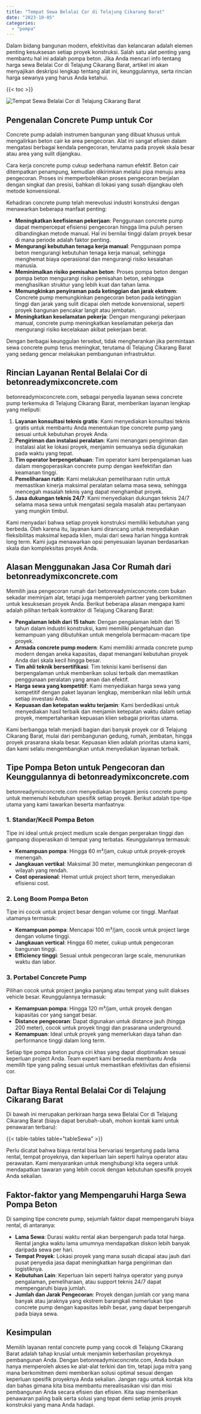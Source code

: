 ```yaml
---
title: "Tempat Sewa Belalai Cor di Telajung Cikarang Barat"
date: "2023-10-05"
categories: 
  - "pompa"
---
```


Dalam bidang bangunan modern, efektivitas dan kelancaran adalah elemen penting kesuksesan setiap proyek konstruksi. Salah satu alat penting yang membantu hal ini adalah pompa beton. Jika Anda mencari info tentang harga sewa Belalai Cor di Telajung Cikarang Barat, artikel ini akan menyajikan deskripsi lengkap tentang alat ini, keunggulannya, serta rincian harga sewanya yang harus Anda ketahui.

{{< toc >}}

![Tempat Sewa Belalai Cor di Telajung Cikarang Barat](https://betoncor8.github.io/pump/concrete-pump%20(30).png)

## Pengenalan Concrete Pump untuk Cor

Concrete pump adalah instrumen bangunan yang dibuat khusus untuk mengalirkan beton cair ke area pengecoran. Alat ini sangat efisien dalam mengatasi berbagai kendala pengecoran, terutama pada proyek skala besar atau area yang sulit dijangkau.

Cara kerja concrete pump cukup sederhana namun efektif. Beton cair ditempatkan penampung, kemudian dikirimkan melalui pipa menuju area pengecoran. Proses ini memperbolehkan proses pengecoran berjalan dengan singkat dan presisi, bahkan di lokasi yang susah dijangkau oleh metode konvensional.

Kehadiran concrete pump telah merevolusi industri konstruksi dengan menawarkan beberapa manfaat penting:

- **Meningkatkan keefisienan pekerjaan**: Penggunaan concrete pump dapat mempercepat efisiensi pengecoran hingga lima puluh persen dibandingkan metode manual. Hal ini bernilai tinggi dalam proyek besar di mana periode adalah faktor penting.
- **Mengurangi kebutuhan tenaga kerja manual**: Penggunaan pompa beton mengurangi kebutuhan tenaga kerja manual, sehingga menghemat biaya operasional dan mengurangi risiko kesalahan manusia.
- **Meminimalkan risiko pemisahan beton**: Proses pompa beton dengan pompa beton mengurangi risiko pemisahan beton, sehingga menghasilkan struktur yang lebih kuat dan tahan lama.
- **Memungkinkan penyiraman pada ketinggian dan jarak ekstrem**: Concrete pump memungkinkan pengecoran beton pada ketinggian tinggi dan jarak yang sulit dicapai oleh metode konvensional, seperti proyek bangunan pencakar langit atau jembatan.
- **Meningkatkan keselamatan pekerja**: Dengan mengurangi pekerjaan manual, concrete pump meningkatkan keselamatan pekerja dan mengurangi risiko kecelakaan akibat pekerjaan berat.

Dengan berbagai keunggulan tersebut, tidak mengherankan jika permintaan sewa concrete pump terus meningkat, terutama di Telajung Cikarang Barat yang sedang gencar melakukan pembangunan infrastruktur.

## Rincian Layanan Rental Belalai Cor di betonreadymixconcrete.com

betonreadymixconcrete.com, sebagai penyedia layanan sewa concrete pump terkemuka di Telajung Cikarang Barat, memberikan layanan lengkap yang meliputi:

1. **Layanan konsultasi teknis gratis**: Kami menyediakan konsultasi teknis gratis untuk membantu Anda menentukan tipe concrete pump yang sesuai untuk kebutuhan proyek Anda.
2. **Pengiriman dan instalasi peralatan**: Kami menangani pengiriman dan instalasi alat ke lokasi proyek, menjamin semuanya sedia digunakan pada waktu yang tepat.
3. **Tim operator berpengetahuan**: Tim operator kami berpengalaman luas dalam mengoperasikan concrete pump dengan keefektifan dan keamanan tinggi.
4. **Pemeliharaan rutin**: Kami melakukan pemeliharaan rutin untuk memastikan kinerja maksimal peralatan selama masa sewa, sehingga mencegah masalah teknis yang dapat menghambat proyek.
5. **Jasa dukungan teknis 24/7**: Kami menyediakan dukungan teknis 24/7 selama masa sewa untuk mengatasi segala masalah atau pertanyaan yang mungkin timbul.

Kami menyadari bahwa setiap proyek konstruksi memiliki kebutuhan yang berbeda. Oleh karena itu, layanan kami dirancang untuk menyediakan fleksibilitas maksimal kepada klien, mulai dari sewa harian hingga kontrak long term. Kami juga menawarkan opsi penyesuaian layanan berdasarkan skala dan kompleksitas proyek Anda.

## Alasan Menggunakan Jasa Cor Rumah dari betonreadymixconcrete.com

Memilih jasa pengecoran rumah dari betonreadymixconcrete.com bukan sekadar meminjam alat, tetapi juga memperoleh partner yang berkomitmen untuk kesuksesan proyek Anda. Berikut beberapa alasan mengapa kami adalah pilihan terbaik kontraktor di Telajung Cikarang Barat:

- **Pengalaman lebih dari 15 tahun**: Dengan pengalaman lebih dari 15 tahun dalam industri konstruksi, kami memiliki pengetahuan dan kemampuan yang dibutuhkan untuk mengelola bermacam-macam tipe proyek.
- **Armada concrete pump modern**: Kami memiliki armada concrete pump modern dengan aneka kapasitas, dapat menangani kebutuhan proyek Anda dari skala kecil hingga besar.
- **Tim ahli teknik bersertifikasi**: Tim teknisi kami berlisensi dan berpengalaman untuk memberikan solusi terbaik dan memastikan penggunaan peralatan yang aman dan efektif.
- **Harga sewa yang kompetitif**: Kami menyediakan harga sewa yang kompetitif dengan paket layanan lengkap, memberikan nilai lebih untuk setiap investasi Anda.
- **Kepuasan dan ketepatan waktu terjamin**: Kami berdedikasi untuk menyediakan hasil terbaik dan menjamin ketepatan waktu dalam setiap proyek, mempertahankan kepuasan klien sebagai prioritas utama.

Kami berbangga telah menjadi bagian dari banyak proyek cor di Telajung Cikarang Barat, mulai dari pembangunan gedung, rumah, jembatan, hingga proyek prasarana skala besar. Kepuasan klien adalah prioritas utama kami, dan kami selalu mengembangkan untuk menyediakan layanan terbaik.

## Tipe Pompa Beton untuk Pengecoran dan Keunggulannya di betonreadymixconcrete.com

betonreadymixconcrete.com menyediakan beragam jenis concrete pump untuk memenuhi kebutuhan spesifik setiap proyek. Berikut adalah tipe-tipe utama yang kami tawarkan beserta manfaatnya:

### 1\. Standar/Kecil Pompa Beton

Tipe ini ideal untuk project medium scale dengan pergerakan tinggi dan gampang dioperasikan di tempat yang terbatas. Keunggulannya termasuk:

- **Kemampuan pompa**: Hingga 60 m³/jam, cukup untuk proyek-proyek menengah.
- **Jangkauan vertikal**: Maksimal 30 meter, memungkinkan pengecoran di wilayah yang rendah.
- **Cost operasional**: Hemat untuk project short term, menyediakan efisiensi cost.

### 2\. Long Boom Pompa Beton

Tipe ini cocok untuk project besar dengan volume cor tinggi. Manfaat utamanya termasuk:

- **Kemampuan pompa**: Mencapai 100 m³/jam, cocok untuk project large dengan volume tinggi.
- **Jangkauan vertical**: Hingga 60 meter, cukup untuk pengecoran bangunan tinggi.
- **Efficiency tinggi**: Sesuai untuk pengecoran large scale, menurunkan waktu dan labor.

### 3\. Portabel Concrete Pump

Pilihan cocok untuk project jangka panjang atau tempat yang sulit diakses vehicle besar. Keunggulannya termasuk:

- **Kemampuan pompa**: Hingga 120 m³/jam, untuk proyek dengan kapasitas cor yang sangat besar.
- **Distance pengecoran**: Dapat digunakan untuk distance jauh (hingga 200 meter), cocok untuk proyek tinggi dan prasarana underground.
- **Kemampuan**: Ideal untuk proyek yang memerlukan daya tahan dan performance tinggi dalam long term.

Setiap tipe pompa beton punya ciri khas yang dapat dioptimalkan sesuai keperluan project Anda. Team expert kami bersedia membantu Anda memilih tipe yang paling sesuai untuk memastikan efektivitas dan efisiensi cor.

## Daftar Biaya Rental Belalai Cor di Telajung Cikarang Barat

Di bawah ini merupakan perkiraan harga sewa Belalai Cor di Telajung Cikarang Barat (biaya dapat berubah-ubah, mohon kontak kami untuk penawaran terbaru):

{{< table-tables table="tableSewa" >}}

Perlu dicatat bahwa biaya rental bisa bervariasi tergantung pada lama rental, tempat proyeknya, dan keperluan lain seperti halnya operator atau perawatan. Kami menyarankan untuk menghubungi kita segera untuk mendapatkan tawaran yang lebih cocok dengan kebutuhan spesifik proyek Anda sekalian.

## Faktor-faktor yang Mempengaruhi Harga Sewa Pompa Beton

Di samping tipe concrete pump, sejumlah faktor dapat mempengaruhi biaya rental, di antaranya:

- **Lama Sewa**: Durasi waktu rental akan berpengaruh pada total harga. Rental jangka waktu lama umumnya mendapatkan diskon lebih banyak daripada sewa per hari.
- **Tempat Proyek**: Lokasi proyek yang mana susah dicapai atau jauh dari pusat penyedia jasa dapat meningkatkan harga pengiriman dan logistiknya.
- **Kebutuhan Lain**: Keperluan lain seperti halnya operator yang punya pengalaman, pemeliharaan, atau support teknis 24/7 dapat mempengaruhi biaya jumlah.
- **Jumlah dan Jarak Pengecoran**: Proyek dengan jumlah cor yang mana banyak atau jaraknya yang ekstrem barangkali memerlukan tipe concrete pump dengan kapasitas lebih besar, yang dapat berpengaruh pada biaya sewa.

## Kesimpulan

Memilih layanan rental concrete pump yang cocok di Telajung Cikarang Barat adalah tahap krusial untuk menjamin keberhasilan proyeknya pembangunan Anda. Dengan betonreadymixconcrete.com, Anda bukan hanya memperoleh akses ke alat-alat terkini dan tim, tetapi juga mitra yang mana berkomitmen demi memberikan solusi optimal sesuai dengan keperluan spesifik proyeknya Anda sekalian. Jangan ragu untuk kontak kita dan bahas gimana kita bisa membantu merealisasikan visi dan misi pembangunan Anda secara efisien dan efisien. Kita siap memberikan penawaran paling baik serta solusi yang tepat demi setiap jenis proyek konstruksi yang mana Anda hadapi.
